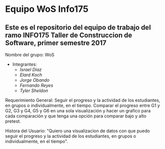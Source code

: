<h1>Equipo WoS Info175 </h1>

<h2>Este es el repositorio del equipo de trabajo del ramo INFO175 Taller de Construccion de Software, primer semestre 2017 </h2>

Nombre del grupo: WoS

* Integrantes: 	 
	* *Israel Díaz*
	* *Elard Koch*
 	* *Jorge Obando*
 	* *Fernando Reyes*
 	* *Tyler Sheldon*

Requerimiento General: Seguir el progreso y la actividad de los estudiantes, en grupos o individualmente, en el tiempo.
			Comparar el progreso entre G1 y G2, G3 y G4, G5 y G6 en una sola visualización y hacer un grafico para cada comparación y que tenga una opción para comparar bajo y alto pretest. 

Histora del Usuario: 
  "Quiero una visualizacion de datos con que puedo seguir el progreso y la actividad de los estudiantes, en grupos o individualmente, en el tiempo".


